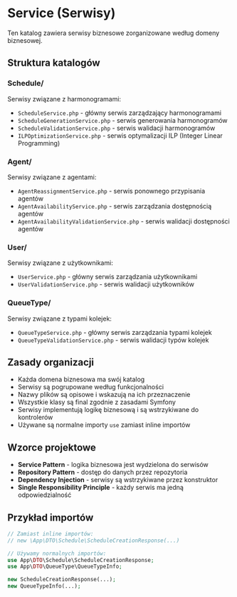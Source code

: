 # Service (Serwisy)

Ten katalog zawiera serwisy biznesowe zorganizowane według domeny biznesowej.

## Struktura katalogów

### Schedule/
Serwisy związane z harmonogramami:
- `ScheduleService.php` - główny serwis zarządzający harmonogramami
- `ScheduleGenerationService.php` - serwis generowania harmonogramów
- `ScheduleValidationService.php` - serwis walidacji harmonogramów
- `ILPOptimizationService.php` - serwis optymalizacji ILP (Integer Linear Programming)

### Agent/
Serwisy związane z agentami:
- `AgentReassignmentService.php` - serwis ponownego przypisania agentów
- `AgentAvailabilityService.php` - serwis zarządzania dostępnością agentów
- `AgentAvailabilityValidationService.php` - serwis walidacji dostępności agentów

### User/
Serwisy związane z użytkownikami:
- `UserService.php` - główny serwis zarządzania użytkownikami
- `UserValidationService.php` - serwis walidacji użytkowników

### QueueType/
Serwisy związane z typami kolejek:
- `QueueTypeService.php` - główny serwis zarządzania typami kolejek
- `QueueTypeValidationService.php` - serwis walidacji typów kolejek

## Zasady organizacji

- Każda domena biznesowa ma swój katalog
- Serwisy są pogrupowane według funkcjonalności
- Nazwy plików są opisowe i wskazują na ich przeznaczenie
- Wszystkie klasy są final zgodnie z zasadami Symfony
- Serwisy implementują logikę biznesową i są wstrzykiwane do kontrolerów
- Używane są normalne importy `use` zamiast inline importów

## Wzorce projektowe

- **Service Pattern** - logika biznesowa jest wydzielona do serwisów
- **Repository Pattern** - dostęp do danych przez repozytoria
- **Dependency Injection** - serwisy są wstrzykiwane przez konstruktor
- **Single Responsibility Principle** - każdy serwis ma jedną odpowiedzialność

## Przykład importów

```php
// Zamiast inline importów:
// new \App\DTO\Schedule\ScheduleCreationResponse(...)

// Używamy normalnych importów:
use App\DTO\Schedule\ScheduleCreationResponse;
use App\DTO\QueueType\QueueTypeInfo;

new ScheduleCreationResponse(...);
new QueueTypeInfo(...);
```
